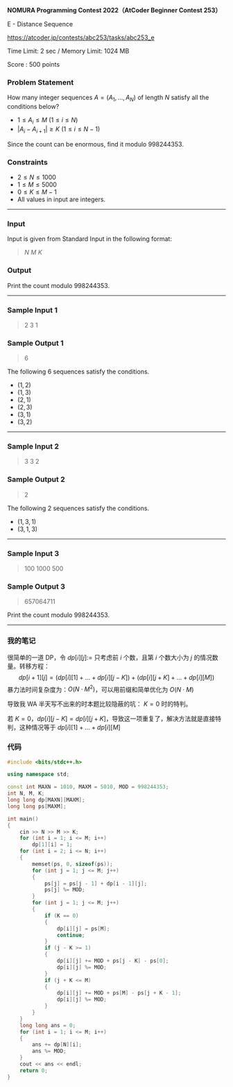 **NOMURA Programming Contest 2022（AtCoder Beginner Contest 253）**

E - Distance Sequence

https://atcoder.jp/contests/abc253/tasks/abc253_e

<!--more-->

Time Limit: 2 sec / Memory Limit: 1024 MB

Score : $500$ points

### Problem Statement

How many integer sequences $A=(A_1,\ldots,A_N)$ of length $N$ satisfy all the conditions below?

- $1\le A_i \le M$ $(1 \le i \le N)$
- $|A_i - A_{i+1}| \geq K$ $(1 \le i \le N - 1)$

Since the count can be enormous, find it modulo $998244353$.

### Constraints

- $2 \leq N \leq 1000$
- $1 \leq M \leq 5000$
- $0 \leq K \leq M-1$
- All values in input are integers.

------

### Input

Input is given from Standard Input in the following format:

> $N$ $M$ $K$

### Output

Print the count modulo $998244353$.

------

### Sample Input 1

> 2 3 1

### Sample Output 1

> 6

The following $6$ sequences satisfy the conditions.

- $(1,2)$
- $(1,3)$
- $(2,1)$
- $(2,3)$
- $(3,1)$
- $(3,2)$

------

### Sample Input 2

> 3 3 2

### Sample Output 2

> 2

The following $2$ sequences satisfy the conditions.

- $(1,3,1)$
- $(3,1,3)$

------

### Sample Input 3

> 100 1000 500

### Sample Output 3

> 657064711

Print the count modulo $998244353$.

------

### 我的笔记

很简单的一道 DP，令 $dp[i][j]:=$ 只考虑前 $i$ 个数，且第 $i$ 个数大小为 $j$ 的情况数量。转移方程：
$$
dp[i+1][j]=(dp[i][1]+\dots+dp[i][j-K])+(dp[i][j+K]+\dots+dp[i][M])
$$
暴力法时间复杂度为：$O(N\cdot M^2)$，可以用前缀和简单优化为 $O(N\cdot M)$

导致我 WA 半天写不出来的时本题比较隐蔽的坑： $K=0$ 时的特判。

若 $K=0$，$dp[i][j-K]=dp[i][j+K]$，导致这一项重复了，解决方法就是直接特判，这种情况等于 $dp[i][1]+\dots+dp[i][M]$

### 代码

```cpp
#include <bits/stdc++.h>

using namespace std;

const int MAXN = 1010, MAXM = 5010, MOD = 998244353;
int N, M, K;
long long dp[MAXN][MAXM];
long long ps[MAXM];

int main()
{
    cin >> N >> M >> K;
    for (int i = 1; i <= M; i++)
        dp[1][i] = 1;
    for (int i = 2; i <= N; i++)
    {
        memset(ps, 0, sizeof(ps));
        for (int j = 1; j <= M; j++)
        {
            ps[j] = ps[j - 1] + dp[i - 1][j];
            ps[j] %= MOD;
        }
        for (int j = 1; j <= M; j++)
        {
            if (K == 0)
            {
                dp[i][j] = ps[M];
                continue;
            }
            if (j - K >= 1)
            {
                dp[i][j] += MOD + ps[j - K] - ps[0];
                dp[i][j] %= MOD;
            }
            if (j + K <= M)
            {
                dp[i][j] += MOD + ps[M] - ps[j + K - 1];
                dp[i][j] %= MOD;
            }
        }
    }
    long long ans = 0;
    for (int i = 1; i <= M; i++)
    {
        ans += dp[N][i];
        ans %= MOD;
    }
    cout << ans << endl;
    return 0;
}
```

